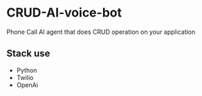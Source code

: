 # CRUD-AI-voice-bot
Phone Call AI agent that does CRUD operation on your application
## Stack use
- Python
- Twilio
- OpenAi
